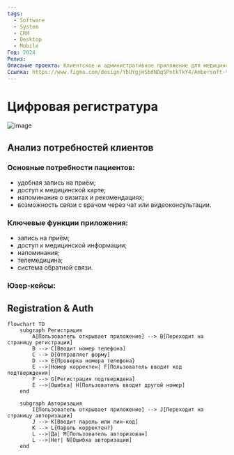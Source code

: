```yaml
---
tags:
  - Software
  - System
  - CRM
  - Desktop
  - Mobile
Год: 2024
Релиз: 
Описание проекта: Клиентское и административное приложение для медицинских клиник
Ссылка: https://www.figma.com/design/YbUYgjHSbdNDqSPotkTkY4/Ambersoft-%2F-Medical-Clinic-App?node-id=34-5255&t=XYx5L8Yk2IpRVfhx-1
---
```


# Цифровая регистратура

![image](https://github.com/user-attachments/assets/68024a50-6c6d-4eef-b661-db3a29c381c5)

## Анализ потребностей клиентов

### Основные потребности пациентов:
  - удобная запись на приём;
  - доступ к медицинской карте;
  - напоминания о визитах и рекомендациях;
  - возможность связи с врачом через чат или видеоконсультации.

### Ключевые функции приложения:
  - запись на приём;
  - доступ к медицинской информации;
  - напоминания;
  - телемедицина;
  - система обратной связи.

### Юзер-кейсы:

## Registration & Auth
```
flowchart TD
    subgraph Регистрация
        A[Пользователь открывает приложение] --> B[Переходит на страницу регистрации]
        B --> C[Вводит номер телефона]
        C --> D[Отправляет форму]
        D --> E{Проверка номера телефона}
        E -->|Номер корректен| F[Пользователь вводит код подтверждения]
        F --> G[Регистрация подтверждена]
        E -->|Ошибка| H[Пользователь вводит другой номер]
    end
    
    subgraph Авторизация
        I[Пользователь открывает приложение] --> J[Переходит на страницу авторизации]
        J --> K[Вводит пароль или пин-код]
        K --> L{Пароль корректен?}
        L -->|Да| M[Пользователь авторизован]
        L -->|Нет| N[Ошибка авторизации]
    end
```


